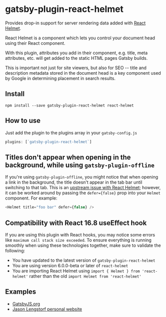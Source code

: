 # gatsby-plugin-react-helmet

Provides drop-in support for server rendering data added with
[React Helmet](https://github.com/nfl/react-helmet).

React Helmet is a component which lets you control your document head using
their React component.

With this plugin, attributes you add in their component, e.g. title, meta
attributes, etc. will get added to the static HTML pages Gatsby builds.

This is important not just for site viewers, but also for SEO -- title and description metadata stored in the document head is a key component used by Google in determining placement in search results.

## Install

`npm install --save gatsby-plugin-react-helmet react-helmet`

## How to use

Just add the plugin to the plugins array in your `gatsby-config.js`

```javascript
plugins: [`gatsby-plugin-react-helmet`]
```

## Titles don't appear when opening in the background, while using `gatsby-plugin-offline`

If you're using `gatsby-plugin-offline`, you might notice that when opening a link in the background, the title doesn't appear in the tab bar until switching to that tab. This is an [upstream issue with React Helmet](https://github.com/nfl/react-helmet/issues/315); however, it can be worked around by passing the `defer={false}` prop into your `Helmet` component. For example:

```javascript
<Helmet title="foo bar" defer={false} />
```

## Compatibility with React 16.8 useEffect hook

If you are using this plugin with React hooks, you may notice some errors like `maximum call stack size exceeded`. To ensure everything is running smoothly when using these technologies together, make sure to validate the following:

- You have updated to the latest version of `gatsby-plugin-react-helmet`
- You are using version 6.0.0-beta or later of `react-helmet`
- You are importing React Helmet using `import { Helmet } from 'react-helmet'` rather than the old `import Helmet from 'react-helmet'`

## Examples

- [GatsbyJS.org](https://github.com/gatsbyjs/gatsby/blob/master/www/src/components/site-metadata.js)
- [Jason Lengstorf personal website](https://github.com/jlengstorf/gatsby-theme-jason-blog/blob/master/src/components/SEO/SEO.js)
